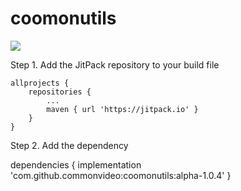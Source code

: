 # coomonutils
[![](https://jitpack.io/v/commonvideo/coomonutils.svg)](https://jitpack.io/#commonvideo/coomonutils)

Step 1. Add the JitPack repository to your build file

	allprojects {
		repositories {
			...
			maven { url 'https://jitpack.io' }
		}
	}
  
  Step 2. Add the dependency
  
  dependencies {
	        implementation 'com.github.commonvideo:coomonutils:alpha-1.0.4'
	}

